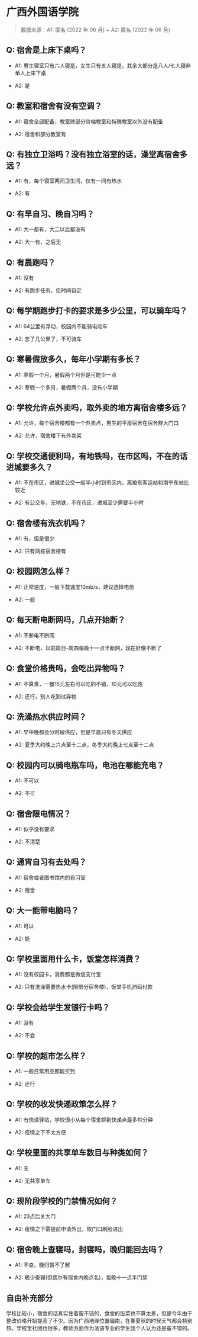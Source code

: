 # 广西外国语学院

> 数据来源：A1: 匿名 (2022 年 06 月) + A2: 匿名 (2022 年 06 月)

## Q: 宿舍是上床下桌吗？

- A1: 男生寝室只有六人寝是，女生只有五人寝是，其余大部分是八人/七人寝非单人上床下桌

- A2: 是

## Q: 教室和宿舍有没有空调？

- A1: 宿舍全部配备，教室除部分阶梯教室和特殊教室以外没有配备

- A2: 宿舍和部分教室有

## Q: 有独立卫浴吗？没有独立浴室的话，澡堂离宿舍多远？

- A1: 有，每个寝室两间卫生间，仅有一间有热水

- A2: 有

## Q: 有早自习、晚自习吗？

- A1: 大一都有，大二以后都没有

- A2: 大一有，之后无

## Q: 有晨跑吗？

- A1: 没有

- A2: 有跑步任务，但时间自定

## Q: 每学期跑步打卡的要求是多少公里，可以骑车吗？

- A1: 64公里有浮动，校园内不能骑电动车

- A2: 忘了几公里了，不可骑车

## Q: 寒暑假放多久，每年小学期有多长？

- A1: 寒假一个月，暑假两个月但是可能少一点

- A2: 寒假一个多月，暑假两个月，没有小学期

## Q: 学校允许点外卖吗，取外卖的地方离宿舍楼多远？

- A1: 允许，每个宿舍楼都有一个外卖点，男生的平房宿舍在宿舍群大门口

- A2: 允许，宿舍楼下有外卖架

## Q: 学校交通便利吗，有地铁吗，在市区吗，不在的话进城要多久？

- A1: 不在市区，进城坐公交一般半小时到市区内，离琅东客运站和南宁东站比较近

- A2: 有公交车，无地铁，不在市区，进城至少需要半小时

## Q: 宿舍楼有洗衣机吗？

- A1: 有，但是很少

- A2: 只有两栋宿舍楼有

## Q: 校园网怎么样？

- A1: 正常速度，一般下载速度10mb/s，建议选择电信

- A2: 一般

## Q: 每天断电断网吗，几点开始断？

- A1: 不断电不断网

- A2: 不断电，以前周日-周四每晚十一点半断网，现在好像不断了

## Q: 食堂价格贵吗，会吃出异物吗？

- A1: 不算贵，一餐15元左右可以吃的不错，10元可以吃饱

- A2: 还行，别人吃到过异物

## Q: 洗澡热水供应时间？

- A1: 早中晚都会分时段供应，但是早晨只有冬天供应

- A2: 夏季大约晚上六点至十二点，冬季大约晚上七点至十二点

## Q: 校园内可以骑电瓶车吗，电池在哪能充电？

- A1: 不可以

- A2: 不可

## Q: 宿舍限电情况？

- A1: 似乎没有要求

- A2: 不清楚

## Q: 通宵自习有去处吗？

- A1: 宿舍或者图书馆内的自习室

- A2: 宿舍

## Q: 大一能带电脑吗？

- A1: 可以

- A2: 能

## Q: 学校里面用什么卡，饭堂怎样消费？

- A1: 没有校园卡，消费都是微信支付宝

- A2: 只有洗澡需要热水卡(限部分宿舍楼)，饭堂手机扫码付款

## Q: 学校会给学生发银行卡吗？

- A1: 没有

- A2: 不会

## Q: 学校的超市怎么样？

- A1: 一般日常用品都能买到

- A2: 还行

## Q: 学校的收发快递政策怎么样？

- A1: 有快递驿站，学校很小从每个宿舍群到快递点最多10分钟

- A2: 疫情之下不太方便

## Q: 学校里面的共享单车数目与种类如何？

- A1: 无

- A2: 无共享单车

## Q: 现阶段学校的门禁情况如何？

- A1: 23点后关大门

- A2: 疫情之下需提前申请外出，校门口刷脸进出

## Q: 宿舍晚上查寝吗，封寝吗，晚归能回去吗？

- A1: 不查，晚归暂不了解

- A2: 极少查寝(但偶尔有宿舍内晚点名)，每晚十一点半门禁

## 自由补充部分

学校比较小，宿舍的话其实住着蛮不错的，食堂的饭菜也不算太差，但是今年由于整改价格开始提高了不少。因为广西地理位置偏南，在春夏秋的时候天气都会特别热。学校里社团也很多，教师方面作为法语专业的学生我个人认为还是蛮不错的。